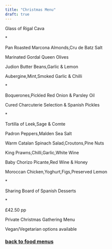 ```yaml
---
title: "Christmas Menu"
draft: true
---
```

<!-- Specials This Week tile -->
<div class="tile food-menu-tile">

  <p>Glass of Rigal Cava</p>

  <p>*</p>

  <p>Pan Roasted Marcona Almonds,Cru de Batz Salt</p>

  <p>Marinated Gordal Queen Olives</p>

  <p>Judion Butter Beans,Garlic & Lemon</p>

  <p>Aubergine,Mint,Smoked Garlic & Chilli</p>

  <p>*</p>

  <p>Boquerones,Pickled Red Onion & Parsley Oil</p>

  <p>Cured Charcuterie Selection & Spanish Pickles</p>

  <p>*</p>

  <p>Tortilla of Leek,Sage & Comte</p>

  <p>Padron Peppers,Malden Sea Salt</p>

  <p>Warm Catalan Spinach Salad,Croutons,Pine Nuts</p>

  <p>King Prawns,Chilli,Garlic,White Wine</p>

  <p>Baby Chorizo Picante,Red Wine & Honey</p>

  <p>Moroccan Chicken,Yoghurt,Figs,Preserved Lemon</p>

  <p>*</p>

  <p>Sharing Board of Spanish Desserts</p>

  <p>*</p>

  <p>£42.50 pp</p>

  <p>Private Christmas Gathering Menu</p>

  <p>Vegan/Vegetarian options available</p>

  <a href="/food-menus"><h3>back to food menus</h3></a>

</div>
